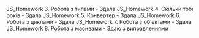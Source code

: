 JS_Homework 3. Робота з типами - Здала
JS_Homework 4. Скільки тобі років - Здала
JS_Homework 5. Конвертер - Здала
JS_Homework 6. Робота з циклами - Здала
JS_Homework 7. Робота з об'єктами - Здала
JS_Homework 8. Робота з масивами - Здаю з виправленнями
